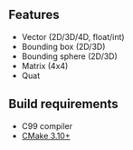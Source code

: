 ## Features
* Vector (2D/3D/4D, float/int)
* Bounding box (2D/3D)
* Bounding sphere (2D/3D)
* Matrix (4x4)
* Quat

## Build requirements
* C99 compiler
* [CMake 3.10+](https://cmake.org/)
